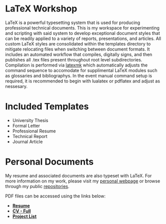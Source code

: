 # LaTeX Workshop

LaTeX is a powerful typesetting system that is used for producing professional technical documents. This is my workspace for experimenting and scripting with said system to develop exceptional document styles that can be readily applied to a variety of reports, presentations, and articles. All custom LaTeX styles are consolidated within the templates directory to mitigate relocating files when switching between document formats. It includes an automated workflow that compiles, digitally signs, and then publishes all .tex files present throughout root level subdirectories. Compilation is performed via [latexmk](https://ctan.org/pkg/latexmk) which automatically adjusts the command sequence to accomodate for supplimental LaTeX modules such as glossaries and bibliographys. In the event manual command setup is required, it is recommended to begin with lualatex or pdflatex and adjust as nessesary.

# Included Templates

- University Thesis
- Formal Letter
- Professional Resume
- Technical Report
- Journal Article

# Personal Documents

My resume and associated documents are also typeset with LaTeX. For more information on my work, please visit my [personal webpage](https://Matt-Santos.github.io) or browse through my public [repositories](https://github.com/Matt-Santos?tab=repositories).

PDF files can be accessed using the links below:
- [**Resume**](https://docs.google.com/viewer?url=https://github.com/Matt-Santos/LaTeX-Workshop/releases/latest/download/Matthew_Santos_Resume.pdf)
- [**CV - Full**](https://docs.google.com/viewer?url=https://github.com/Matt-Santos/LaTeX-Workshop/releases/latest/download/Matthew_Santos_CV.pdf)
- [**Project List**](https://docs.google.com/viewer?url=https://github.com/Matt-Santos/LaTeX-Workshop/releases/latest/download/Matthew_Santos_Projects.pdf)